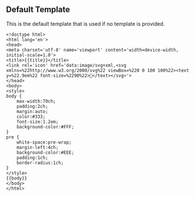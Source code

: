 ## Default Template

This is the default template that is used if no template is provided.

    <!doctype html>
    <html lang='en'>
    <head>
    <meta charset='utf-8' name='viewport' content='width=device-width, initial-scale=1.0'>
    <title>{{title}}</title>
    <link rel='icon' href='data:image/svg+xml,<svg xmlns=%22http://www.w3.org/2000/svg%22 viewBox=%220 0 100 100%22><text y=%22.9em%22 font-size=%2290%22>🤡</text></svg>'>
    </head>
    <body>
    <style>
    body {
        max-width:70ch;
        padding:2ch;
        margin:auto;
        color:#333;
        font-size:1.2em;
        background-color:#FFF;
    }
    pre {
        white-space:pre-wrap;
        margin-left:4ch;
        background-color:#EEE;
        padding:1ch;
        border-radius:1ch;
    }
    </style>
    {{body}}
    </body>
    </html>